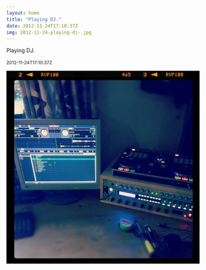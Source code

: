 ```yaml
---
layout: home
title: "Playing DJ."
date: 2012-11-24T17:10:37Z
img: 2012-11-24-playing-dj-.jpg
---
```


Playing DJ.

<small>2012-11-24T17:10:37Z</small>

![Playing DJ.](2012-11-24-playing-dj-.jpg)
